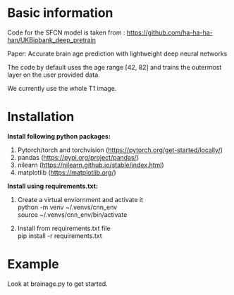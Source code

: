 # Basic information


Code for the SFCN model is taken from : https://github.com/ha-ha-ha-han/UKBiobank_deep_pretrain

Paper: Accurate brain age prediction with lightweight deep neural networks

The code by default uses the age range [42, 82] and trains the outermost layer on the user provided data.

We currently use the whole T1 image.


# Installation
**Install following python packages:**
1. Pytorch/torch and torchvision (https://pytorch.org/get-started/locally/)
2. pandas (https://pypi.org/project/pandas/)
3. nilearn (https://nilearn.github.io/stable/index.html)
4. matplotlib (https://matplotlib.org/)

**Install using requirements.txt:**
1. Create a virtual enviornment and activate it\
python -m venv ~/.venvs/cnn_env\
source ~/.venvs/cnn_env/bin/activate 

2. Install from requirements.txt file\
pip install -r requirements.txt

# Example
Look at brainage.py to get started.

